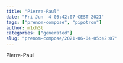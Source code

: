 ```yaml
---
title: "Pierre-Paul"
date: "Fri Jun  4 05:42:07 CEST 2021"
tags: ["prenom-compose", "pipotron"]
author: m1ch3l
categories: ["generated"]
slug: "prenom-compose/2021-06-04-05:42:07"
---
```


Pierre-Paul

